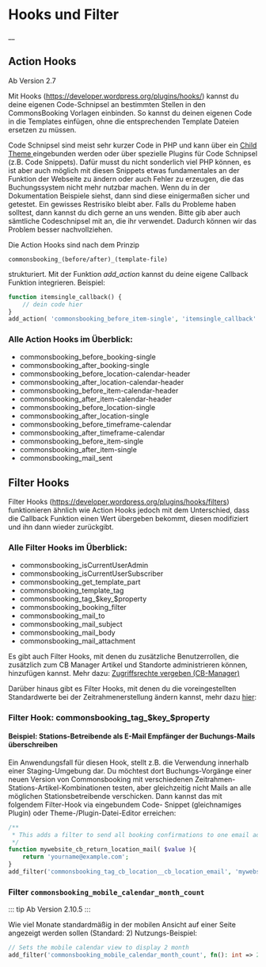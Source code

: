 #  Hooks und Filter

__

##  Action Hooks

Ab Version 2.7

Mit Hooks (https://developer.wordpress.org/plugins/hooks/) kannst du deine eigenen
Code-Schnipsel an bestimmten Stellen in den CommonsBooking Vorlagen einbinden.
So kannst du deinen eigenen Code in die Templates einfügen, ohne die
entsprechenden Template Dateien ersetzen zu müssen.

Code Schnipsel sind meist sehr kurzer Code in PHP und kann über ein [ Child
Theme ](https://developer.wordpress.org/themes/advanced-topics/child-themes)
eingebunden werden oder über spezielle Plugins für Code Schnipsel (z.B. Code
Snippets). Dafür musst du nicht sonderlich viel PHP können, es ist aber auch
möglich mit diesen Snippets etwas fundamentales an der Funktion der Webseite
zu ändern oder auch Fehler zu erzeugen, die das Buchungssystem nicht mehr
nutzbar machen. Wenn du in der Dokumentation Beispiele siehst, dann sind diese
einigermaßen sicher und getestet. Ein gewisses Restrisiko bleibt aber. Falls
du Probleme haben solltest, dann kannst du dich gerne an uns wenden. Bitte gib
aber auch sämtliche Codeschnipsel mit an, die ihr verwendet. Dadurch können
wir das Problem besser nachvollziehen.

Die Action Hooks sind nach dem Prinzip

`commonsbooking_(before/after)_(template-file)`

strukturiert. Mit der Funktion _add_action_ kannst du deine eigene Callback
Funktion integrieren. Beispiel:


```php
function itemsingle_callback() {
    // dein code hier
}
add_action( 'commonsbooking_before_item-single', 'itemsingle_callback' );
```

###  Alle Action Hooks im Überblick:

  * commonsbooking_before_booking-single
  * commonsbooking_after_booking-single
  * commonsbooking_before_location-calendar-header
  * commonsbooking_after_location-calendar-header
  * commonsbooking_before_item-calendar-header
  * commonsbooking_after_item-calendar-header
  * commonsbooking_before_location-single
  * commonsbooking_after_location-single
  * commonsbooking_before_timeframe-calendar
  * commonsbooking_after_timeframe-calendar
  * commonsbooking_before_item-single
  * commonsbooking_after_item-single
  * commonsbooking_mail_sent

##  Filter Hooks

Filter Hooks (https://developer.wordpress.org/plugins/hooks/filters) funktionieren
ähnlich wie Action Hooks jedoch mit dem Unterschied, dass die Callback
Funktion einen Wert übergeben bekommt, diesen modifiziert und ihn dann wieder
zurückgibt.

###  Alle Filter Hooks im Überblick:

  * commonsbooking_isCurrentUserAdmin
  * commonsbooking_isCurrentUserSubscriber
  * commonsbooking_get_template_part
  * commonsbooking_template_tag
  * commonsbooking_tag_$key_$property
  * commonsbooking_booking_filter
  * commonsbooking_mail_to
  * commonsbooking_mail_subject
  * commonsbooking_mail_body
  * commonsbooking_mail_attachment

Es gibt auch Filter Hooks, mit denen du zusätzliche Benutzerrollen, die
zusätzlich zum CB Manager Artikel und Standorte administrieren können,
hinzufügen kannst.
Mehr dazu: [Zugriffsrechte vergeben (CB-Manager)](/dokumentation/grundlagen/rechte-des-commonsbooking-manager#andere-rollen-einem-artikel-standort-zuweisen-ab-2-8-2)

Darüber hinaus gibt es Filter Hooks, mit denen du die voreingestellten
Standardwerte bei der Zeitrahmenerstellung ändern kannst, mehr dazu [hier](/dokumentation/erweiterte-funktionalitaet/standardwerte-fuer-zeitrahmenerstellung-aendern):
###  Filter Hook: commonsbooking_tag_$key_$property

####  Beispiel: Stations-Betreibende als E-Mail Empfänger der Buchungs-Mails überschreiben

Ein Anwendungsfall für diesen Hook, stellt z.B. die Verwendung innerhalb einer
Staging-Umgebung dar. Du möchtest dort Buchungs-Vorgänge einer neuen Version
von Commonsbooking mit verschiedenen Zeitrahmen-Stations-Artikel-Kombinationen
testen, aber gleichzeitig nicht Mails an alle möglichen Stationsbetreibende
verschicken. Dann kannst das mit folgendem Filter-Hook via eingebundem Code-
Snippet (gleichnamiges Plugin) oder Theme-/Plugin-Datei-Editor erreichen:


```php
/**
 * This adds a filter to send all booking confirmations to one email adress.
 */
function mywebsite_cb_return_location_mail( $value ){
    return 'yourname@example.com';
}
add_filter('commonsbooking_tag_cb_location__cb_location_email', 'mywebsite_cb_return_location_mail' );
```

### Filter `commonsbooking_mobile_calendar_month_count`

::: tip Ab Version 2.10.5
:::

Wie viel Monate standardmäßig in der mobilen Ansicht auf einer Seite angezeigt werden sollen (Standard: 2)
Nutzungs-Beispiel:

```php
// Sets the mobile calendar view to display 2 month
add_filter('commonsbooking_mobile_calendar_month_count', fn(): int => 2);
```
